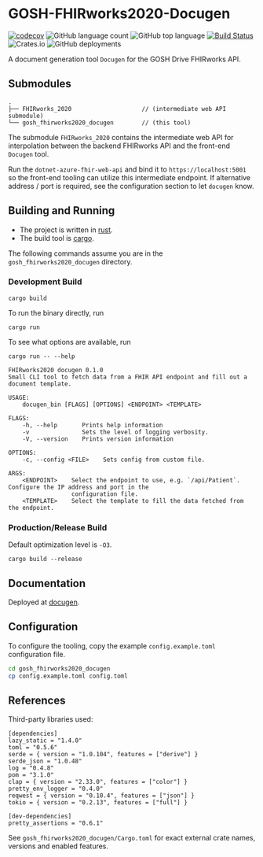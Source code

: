 # GOSH-FHIRworks2020-Docugen

[![codecov](https://codecov.io/gh/jieyouxu/GOSH-FHIRworks2020-Docugen/branch/master/graph/badge.svg)](https://codecov.io/gh/jieyouxu/GOSH-FHIRworks2020-Docugen)
![GitHub language count](https://img.shields.io/github/languages/count/jieyouxu/GOSH-FHIRworks2020-Docugen)
![GitHub top language](https://img.shields.io/github/languages/top/jieyouxu/GOSH-FHIRworks2020-Docugen?color=orange)
[![Build Status](https://travis-ci.com/jieyouxu/GOSH-FHIRworks2020-Docugen.svg?branch=master)](https://travis-ci.com/jieyouxu/GOSH-FHIRworks2020-Docugen)
![Crates.io](https://img.shields.io/crates/v/gosh_fhirworks2020_docugen)
![GitHub deployments](https://img.shields.io/github/deployments/jieyouxu/GOSH-FHIRworks2020-Docugen/github-pages?label=documentation&logo=GitHub)

A document generation tool `Docugen` for the GOSH Drive FHIRworks API.

## Submodules

```text
.
├── FHIRworks_2020                    // (intermediate web API submodule)
└── gosh_fhirworks2020_docugen        // (this tool)
```

The submodule `FHIRworks_2020` contains the intermediate web API for
interpolation between the backend FHIRworks API and the front-end `Docugen`
tool.

Run the `dotnet-azure-fhir-web-api` and bind it to `https://localhost:5001` so
the front-end tooling can utilize this intermediate endpoint. If alternative
address / port is required, see the configuration section to let `docugen`
know.

## Building and Running

- The project is written in [rust](https://github.com/rust-lang/rust).
- The build tool is [cargo](https://github.com/rust-lang/cargo/).

The following commands assume you are in the `gosh_fhirworks2020_docugen`
directory.

### Development Build

```
cargo build
```

To run the binary directly, run

```
cargo run
```

To see what options are available, run

```
cargo run -- --help
```

```
FHIRworks2020 docugen 0.1.0
Small CLI tool to fetch data from a FHIR API endpoint and fill out a document template.

USAGE:
    docugen_bin [FLAGS] [OPTIONS] <ENDPOINT> <TEMPLATE>

FLAGS:
    -h, --help       Prints help information
    -v               Sets the level of logging verbosity.
    -V, --version    Prints version information

OPTIONS:
    -c, --config <FILE>    Sets config from custom file.

ARGS:
    <ENDPOINT>    Select the endpoint to use, e.g. `/api/Patient`. Configure the IP address and port in the
                  configuration file.
    <TEMPLATE>    Select the template to fill the data fetched from the endpoint.
```

### Production/Release Build

Default optimization level is `-O3`.

```
cargo build --release
```

## Documentation

Deployed at [docugen](https://jieyouxu.github.io/GOSH-FHIRworks2020-Docugen/docugen/index.html).

## Configuration

To configure the tooling, copy the example `config.example.toml` configuration
file.

```bash
cd gosh_fhirworks2020_docugen
cp config.example.toml config.toml
```

## References

Third-party libraries used:

```
[dependencies]
lazy_static = "1.4.0"
toml = "0.5.6"
serde = { version = "1.0.104", features = ["derive"] }
serde_json = "1.0.48"
log = "0.4.8"
pom = "3.1.0"
clap = { version = "2.33.0", features = ["color"] }
pretty_env_logger = "0.4.0"
reqwest = { version = "0.10.4", features = ["json"] }
tokio = { version = "0.2.13", features = ["full"] }

[dev-dependencies]
pretty_assertions = "0.6.1"
```

See `gosh_fhirworks2020_docugen/Cargo.toml` for exact external crate names,
versions and enabled features.

